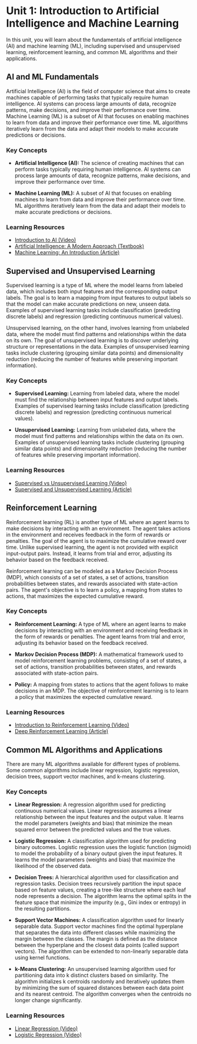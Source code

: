 # Unit 1: Introduction to Artificial Intelligence and Machine Learning

In this unit, you will learn about the fundamentals of artificial intelligence (AI) and machine learning (ML), including supervised and unsupervised learning, reinforcement learning, and common ML algorithms and their applications.

## AI and ML Fundamentals

Artificial Intelligence (AI) is the field of computer science that aims to create machines capable of performing tasks that typically require human intelligence. AI systems can process large amounts of data, recognize patterns, make decisions, and improve their performance over time. Machine Learning (ML) is a subset of AI that focuses on enabling machines to learn from data and improve their performance over time. ML algorithms iteratively learn from the data and adapt their models to make accurate predictions or decisions.

### Key Concepts

- **Artificial Intelligence (AI):** The science of creating machines that can perform tasks typically requiring human intelligence. AI systems can process large amounts of data, recognize patterns, make decisions, and improve their performance over time.

- **Machine Learning (ML):** A subset of AI that focuses on enabling machines to learn from data and improve their performance over time. ML algorithms iteratively learn from the data and adapt their models to make accurate predictions or decisions.

### Learning Resources

- [Introduction to AI (Video)](https://www.youtube.com/watch?v=mJeNghZXtMo)
- [Artificial Intelligence: A Modern Approach (Textbook)](http://aima.cs.berkeley.edu/)
- [Machine Learning: An Introduction (Article)](https://towardsdatascience.com/machine-learning-an-introduction-23b84d51e6d0)

## Supervised and Unsupervised Learning

Supervised learning is a type of ML where the model learns from labeled data, which includes both input features and the corresponding output labels. The goal is to learn a mapping from input features to output labels so that the model can make accurate predictions on new, unseen data. Examples of supervised learning tasks include classification (predicting discrete labels) and regression (predicting continuous numerical values).

Unsupervised learning, on the other hand, involves learning from unlabeled data, where the model must find patterns and relationships within the data on its own. The goal of unsupervised learning is to discover underlying structure or representations in the data. Examples of unsupervised learning tasks include clustering (grouping similar data points) and dimensionality reduction (reducing the number of features while preserving important information).

### Key Concepts

- **Supervised Learning:** Learning from labeled data, where the model must find the relationship between input features and output labels. Examples of supervised learning tasks include classification (predicting discrete labels) and regression (predicting continuous numerical values).

- **Unsupervised Learning:** Learning from unlabeled data, where the model must find patterns and relationships within the data on its own. Examples of unsupervised learning tasks include clustering (grouping similar data points) and dimensionality reduction (reducing the number of features while preserving important information).

### Learning Resources

- [Supervised vs Unsupervised Learning (Video)](https://www.youtube.com/watch?v=AXDByU3D1hA)
- [Supervised and Unsupervised Learning (Article)](https://towardsdatascience.com/supervised-vs-unsupervised-learning-14f68e32ea8d)

## Reinforcement Learning

Reinforcement learning (RL) is another type of ML where an agent learns to make decisions by interacting with an environment. The agent takes actions in the environment and receives feedback in the form of rewards or penalties. The goal of the agent is to maximize the cumulative reward over time. Unlike supervised learning, the agent is not provided with explicit input-output pairs. Instead, it learns from trial and error, adjusting its behavior based on the feedback received.

Reinforcement learning can be modeled as a Markov Decision Process (MDP), which consists of a set of states, a set of actions, transition probabilities between states, and rewards associated with state-action pairs. The agent's objective is to learn a policy, a mapping from states to actions, that maximizes the expected cumulative reward.

### Key Concepts

- **Reinforcement Learning:** A type of ML where an agent learns to make decisions by interacting with an environment and receiving feedback in the form of rewards or penalties. The agent learns from trial and error, adjusting its behavior based on the feedback received.

- **Markov Decision Process (MDP):** A mathematical framework used to model reinforcement learning problems, consisting of a set of states, a set of actions, transition probabilities between states, and rewards associated with state-action pairs.

- **Policy:** A mapping from states to actions that the agent follows to make decisions in an MDP. The objective of reinforcement learning is to learn a policy that maximizes the expected cumulative reward.

### Learning Resources

- [Introduction to Reinforcement Learning (Video)](https://www.youtube.com/watch?v=2pWv7GOvuf0)
- [Deep Reinforcement Learning (Article)](https://lilianweng.github.io/lil-log/2018/02/19/a-long-peek-into-reinforcement-learning.html)

## Common ML Algorithms and Applications

There are many ML algorithms available for different types of problems. Some common algorithms include linear regression, logistic regression, decision trees, support vector machines, and k-means clustering.

### Key Concepts

- **Linear Regression:** A regression algorithm used for predicting continuous numerical values. Linear regression assumes a linear relationship between the input features and the output value. It learns the model parameters (weights and bias) that minimize the mean squared error between the predicted values and the true values.

- **Logistic Regression:** A classification algorithm used for predicting binary outcomes. Logistic regression uses the logistic function (sigmoid) to model the probability of a binary output given the input features. It learns the model parameters (weights and bias) that maximize the likelihood of the observed data.

- **Decision Trees:** A hierarchical algorithm used for classification and regression tasks. Decision trees recursively partition the input space based on feature values, creating a tree-like structure where each leaf node represents a decision. The algorithm learns the optimal splits in the feature space that minimize the impurity (e.g., Gini index or entropy) in the resulting partitions.

- **Support Vector Machines:** A classification algorithm used for linearly separable data. Support vector machines find the optimal hyperplane that separates the data into different classes while maximizing the margin between the classes. The margin is defined as the distance between the hyperplane and the closest data points (called support vectors). The algorithm can be extended to non-linearly separable data using kernel functions.

- **k-Means Clustering:** An unsupervised learning algorithm used for partitioning data into k distinct clusters based on similarity. The algorithm initializes k centroids randomly and iteratively updates them by minimizing the sum of squared distances between each data point and its nearest centroid. The algorithm converges when the centroids no longer change significantly.

### Learning Resources

- [Linear Regression (Video)](https://www.youtube.com/watch?v=zPG4NjIkCjc)
- [Logistic Regression (Video)](https://www.youtube.com/watch?v=yIYKR4)

